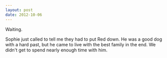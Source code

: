 ```yaml
---
layout: post
date: 2012-10-06
---
```


Waiting.

Sophie just called to tell me they had to put Red down. He was a good dog with a hard past, but he came to live with the best family in the end. We didn't get to spend nearly enough time with him. 
